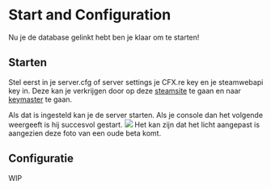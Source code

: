# Start and Configuration
Nu je de database gelinkt hebt ben je klaar om te starten!

## Starten
Stel eerst in je server.cfg of server settings je CFX.re key en je steamwebapi key in. Deze kan je verkrijgen door op deze [steamsite](https://steamcommunity.com/dev/apikey/) te gaan en naar [keymaster](http://keymaster.fivem.net/) te gaan. 

Als dat is ingesteld kan je de server starten. Als je console dan het volgende weergeeft is hij succesvol gestart.
![](https://cdn.discordapp.com/attachments/1014251212855574600/1029114581437657158/Screenshot_2.png)
Het kan zijn dat het licht aangepast is aangezien deze foto van een oude beta komt.

## Configuratie
WIP